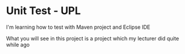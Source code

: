 # Unit Test - UPL
I'm learning how to test with Maven project and Eclipse IDE

What you will see in this project is a project which my lecturer did quite while ago
